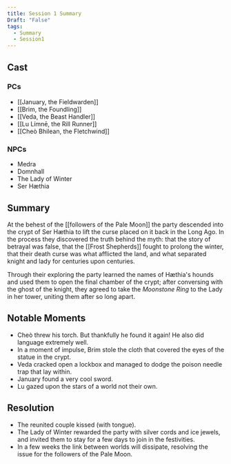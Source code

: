 ```yaml
---
title: Session 1 Summary
Draft: "False"
tags:
  - Summary
  - Session1
---
```

## Cast
### PCs
- [[January, the Fieldwarden]]
- [[Brim, the Foundling]]
- [[Veda, the Beast Handler]]
- [[Lu Límnē, the Rill Runner]]
- [[Cheò Bhilean, the Fletchwind]]
### NPCs
- Medra
- Domnhall
- The Lady of Winter
- Ser Hæthia
## Summary
At the behest of the [[followers of the Pale Moon]] the party descended into the crypt of Ser Hæthia to lift the curse placed on it back in the Long Ago. In the process they discovered the truth behind the myth: that the story of betrayal was false, that the [[Frost Shepherds]] fought to prolong the winter, that their death curse was what afflicted the land, and what separated knight and lady for centuries upon centuries. 

Through their exploring the party learned the names of Hæthia's hounds and used them to open the final chamber of the crypt; after conversing with the ghost of the knight, they agreed to take the *Moonstone Ring* to the Lady in her tower, uniting them after so long apart. 

## Notable Moments
- Cheò threw his torch. But thankfully he found it again! He also did language extremely well.
- In a moment of impulse, Brim stole the cloth that covered the eyes of the statue in the crypt. 
- Veda cracked open a lockbox and managed to dodge the poison needle trap that lay within. 
- January found a very cool sword. 
- Lu gazed upon the stars of a world not their own. 

## Resolution
- The reunited couple kissed (with tongue). 
- The Lady of Winter rewarded the party with silver cords and ice jewels, and invited them to stay for a few days to join in the festivities.
- In a few weeks the link between worlds will dissipate, resolving the issue for the followers of the Pale Moon. 